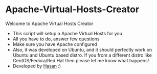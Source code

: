 # Apache-Virtual-Hosts-Creator
Welcome to Apache Virtual Hosts Creator
 - This script will setup a Apache Virtual Hosts for you
 - All you have to do, answer few questions
 - Make sure you have Apache configured
 - Also, it was developed on Ubuntu, and it should perfectly work on Ubuntu and Ubuntu based distro. If you from a different distro like CentOS/Fedora/Red Hat then please let me know what happens!
 - Developed by <a href="https://twitter.com/rakibtg" target="_blank">Hasan</a> :)
